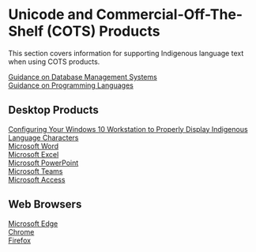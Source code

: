 # Unicode and Commercial-Off-The-Shelf (COTS) Products 
This section covers information for supporting Indigenous language text when using COTS products.

[Guidance on Database Management Systems](../databases/Readme.md) <br>
[Guidance on Programming Languages](../programming_languages/Readme.md) <br>

## Desktop Products
[Configuring Your Windows 10 Workstation to Properly Display Indigenous Language Characters](./configuring_workstation.md) <br>
[Microsoft Word](./configuring_workstation.md#microsoft-word)<br>
[Microsoft Excel](./configuring_workstation.md#microsoft-excel)<br>
[Microsoft PowerPoint](./configuring_workstation.md#microsoft-powerpoint)<br>
[Microsoft Teams](./configuring_workstation.md#microsoft-teams)<br>
[Microsoft Access](./configuring_workstation.md#microsoft-access)<br>

## Web Browsers
[Microsoft Edge](./configuring_workstation.md#edge)<br>
[Chrome](./configuring_workstation.md#chrome)<br>
[Firefox](./configuring_workstation.md#firefox) <br>
